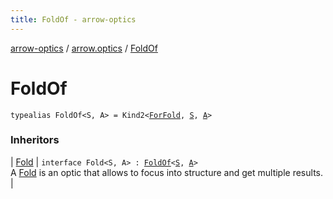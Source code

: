 ```yaml
---
title: FoldOf - arrow-optics
---
```


[arrow-optics](../index.html) / [arrow.optics](index.html) / [FoldOf](./-fold-of.html)

# FoldOf

`typealias FoldOf<S, A> = Kind2<`[`ForFold`](-for-fold.html)`, `[`S`](-fold-of.html#S)`, `[`A`](-fold-of.html#A)`>`

### Inheritors

| [Fold](-fold/index.html) | `interface Fold<S, A> : `[`FoldOf`](./-fold-of.html)`<`[`S`](-fold/index.html#S)`, `[`A`](-fold/index.html#A)`>`<br>A [Fold](-fold/index.html) is an optic that allows to focus into structure and get multiple results. |


